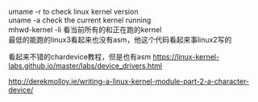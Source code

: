 umame -r to check linux kernel version <br>
uname -a check the current kernel running <br>
mhwd-kernel -li 看当前所有的和正在跑的kernel <br>
最低的能跑的linux3看起来也没有asm，他这个代码看起来事linux2写的<br>

看起来不错的chardevice教程，但是也有asm
<l>https://linux-kernel-labs.github.io/master/labs/device_drivers.html</l> <br>


http://derekmolloy.ie/writing-a-linux-kernel-module-part-2-a-character-device/
